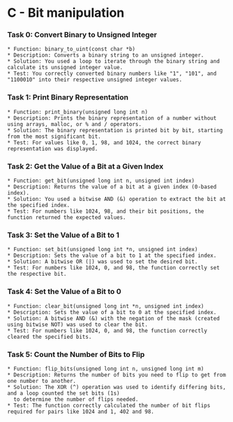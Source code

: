 # C - Bit manipulation

### Task 0: Convert Binary to Unsigned Integer

	* Function: binary_to_uint(const char *b)
	* Description: Converts a binary string to an unsigned integer.
	* Solution: You used a loop to iterate through the binary string and calculate its unsigned integer value.
	* Test: You correctly converted binary numbers like "1", "101", and "1100010" into their respective unsigned integer values.

### Task 1: Print Binary Representation

	* Function: print_binary(unsigned long int n)
	* Description: Prints the binary representation of a number without using arrays, malloc, or % and / operators.
	* Solution: The binary representation is printed bit by bit, starting from the most significant bit.
	* Test: For values like 0, 1, 98, and 1024, the correct binary representation was displayed.

### Task 2: Get the Value of a Bit at a Given Index

	* Function: get_bit(unsigned long int n, unsigned int index)
	* Description: Returns the value of a bit at a given index (0-based index).
	* Solution: You used a bitwise AND (&) operation to extract the bit at the specified index.
	* Test: For numbers like 1024, 98, and their bit positions, the function returned the expected values.

### Task 3: Set the Value of a Bit to 1

	* Function: set_bit(unsigned long int *n, unsigned int index)
	* Description: Sets the value of a bit to 1 at the specified index.
	* Solution: A bitwise OR (|) was used to set the desired bit.
	* Test: For numbers like 1024, 0, and 98, the function correctly set the respective bit.

### Task 4: Set the Value of a Bit to 0

	* Function: clear_bit(unsigned long int *n, unsigned int index)
	* Description: Sets the value of a bit to 0 at the specified index.
	* Solution: A bitwise AND (&) with the negation of the mask (created using bitwise NOT) was used to clear the bit.
	* Test: For numbers like 1024, 0, and 98, the function correctly cleared the specified bits.

### Task 5: Count the Number of Bits to Flip

	* Function: flip_bits(unsigned long int n, unsigned long int m)
	* Description: Returns the number of bits you need to flip to get from one number to another.
	* Solution: The XOR (^) operation was used to identify differing bits, and a loop counted the set bits (1s) 
	  to determine the number of flips needed.
	* Test: The function correctly calculated the number of bit flips required for pairs like 1024 and 1, 402 and 98.
